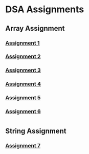 # DSA Assignments 
## Array Assignment 
### [Assignment 1](https://github.com/Akshay-1201/DSA/tree/main/Array/Assignment%201)
### [Assignment 2](https://github.com/Akshay-1201/DSA/blob/main/Array/Assignment%202/readme.md)
### [Assignment 3](https://github.com/Akshay-1201/DSA/blob/main/Array/Assignment%203/readme.md)   
### [Assignment 4](https://github.com/Akshay-1201/DSA/tree/main/Array/Assignment%204)   
### [Assignment 5](https://github.com/Akshay-1201/DSA/tree/main/Array/Assignment%205)   
### [Assignment 6](https://github.com/Akshay-1201/DSA/tree/main/Array/Assignment%206)
#
## String Assignment 
### [Assignment 7](https://github.com/Akshay-1201/DSA/tree/main/string/Assignment%207)
